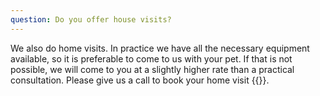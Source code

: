 ```yaml
---
question: Do you offer house visits?
---
```


We also do home visits. In practice we have all the necessary equipment available, so it is preferable to come to us with your pet. If that is not possible, we will come to you at a slightly higher rate than a practical consultation. Please give us a call to book your home visit {{<tel>}}.